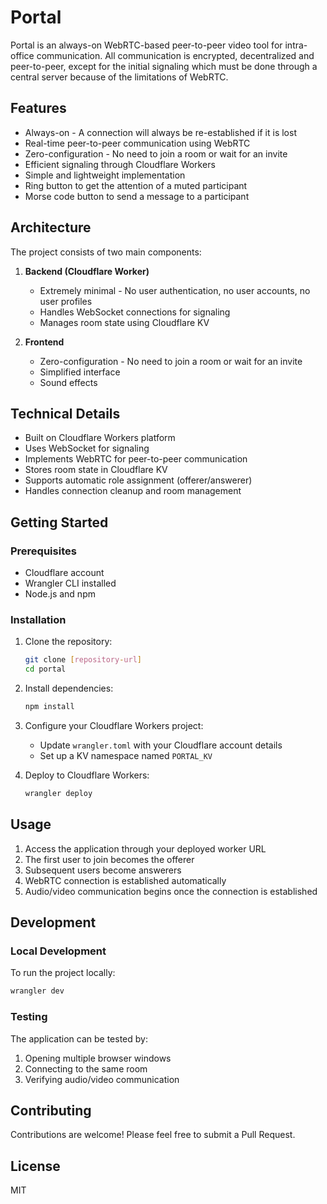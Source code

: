 # Portal

Portal is an always-on WebRTC-based peer-to-peer video tool for intra-office communication. All communication is encrypted, decentralized and peer-to-peer, except for the initial signaling which must be done through a central server because of the limitations of WebRTC.

## Features

- Always-on - A connection will always be re-established if it is lost
- Real-time peer-to-peer communication using WebRTC
- Zero-configuration - No need to join a room or wait for an invite
- Efficient signaling through Cloudflare Workers
- Simple and lightweight implementation
- Ring button to get the attention of a muted participant
- Morse code button to send a message to a participant

## Architecture

The project consists of two main components:

1. **Backend (Cloudflare Worker)**

   - Extremely minimal - No user authentication, no user accounts, no user profiles
   - Handles WebSocket connections for signaling
   - Manages room state using Cloudflare KV

2. **Frontend**

   - Zero-configuration - No need to join a room or wait for an invite
   - Simplified interface
   - Sound effects

## Technical Details

- Built on Cloudflare Workers platform
- Uses WebSocket for signaling
- Implements WebRTC for peer-to-peer communication
- Stores room state in Cloudflare KV
- Supports automatic role assignment (offerer/answerer)
- Handles connection cleanup and room management

## Getting Started

### Prerequisites

- Cloudflare account
- Wrangler CLI installed
- Node.js and npm

### Installation

1. Clone the repository:

   ```bash
   git clone [repository-url]
   cd portal
   ```

2. Install dependencies:

   ```bash
   npm install
   ```

3. Configure your Cloudflare Workers project:

   - Update `wrangler.toml` with your Cloudflare account details
   - Set up a KV namespace named `PORTAL_KV`

4. Deploy to Cloudflare Workers:
   ```bash
   wrangler deploy
   ```

## Usage

1. Access the application through your deployed worker URL
2. The first user to join becomes the offerer
3. Subsequent users become answerers
4. WebRTC connection is established automatically
5. Audio/video communication begins once the connection is established

## Development

### Local Development

To run the project locally:

```bash
wrangler dev
```

### Testing

The application can be tested by:

1. Opening multiple browser windows
2. Connecting to the same room
3. Verifying audio/video communication

## Contributing

Contributions are welcome! Please feel free to submit a Pull Request.

## License

MIT
